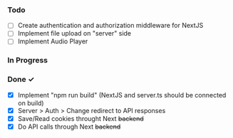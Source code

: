 ### Todo

- [ ] Create authentication and authorization middleware for NextJS
- [ ] Implement file upload on "server" side
- [ ] Implement Audio Player

### In Progress

### Done ✓

- [x] Implement "npm run build" (NextJS and server.ts should be connected on build)
- [x] Server > Auth > Change redirect to API responses
- [x] Save/Read cookies throught Next ~~backend~~
- [x] Do API calls through Next ~~backend~~
